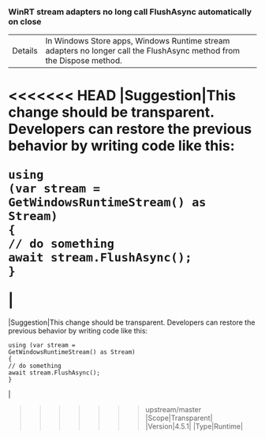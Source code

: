 ### WinRT stream adapters no long call FlushAsync automatically on close

|   |   |
|---|---|
|Details|In Windows Store apps, Windows Runtime stream adapters no longer call the FlushAsync method from the Dispose method.|
<<<<<<< HEAD
|Suggestion|This change should be transparent. Developers can restore the previous behavior by writing code like this:<pre><code>using (var stream = GetWindowsRuntimeStream() as Stream)&#13;&#10;{&#13;&#10;// do something&#13;&#10;await stream.FlushAsync();&#13;&#10;}&#13;&#10;</code></pre>|
=======
|Suggestion|This change should be transparent. Developers can restore the previous behavior by writing code like this:<pre><code class="lang-csharp">using (var stream = GetWindowsRuntimeStream() as Stream)&#13;&#10;{&#13;&#10;// do something&#13;&#10;await stream.FlushAsync();&#13;&#10;}&#13;&#10;</code></pre>|
>>>>>>> upstream/master
|Scope|Transparent|
|Version|4.5.1|
|Type|Runtime|

